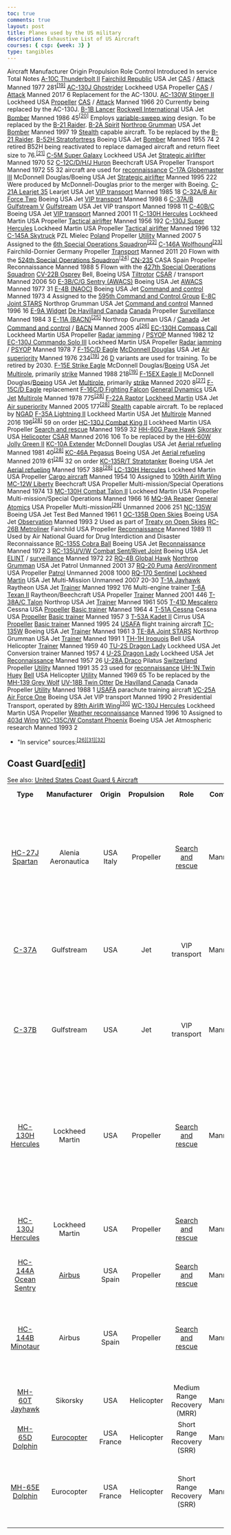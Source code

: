 ```yaml
---
toc: true
comments: true
layout: post
title: Planes used by the US military
description: Exhaustive List of US Aircraft
courses: { csp: {week: 3} }
type: tangibles
---
```


<!-- Head contains information to Support the Document -->
<head>
    <!-- load jQuery and DataTables output style and scripts -->
    <link rel="stylesheet" type="text/css" href="https://cdn.datatables.net/1.13.4/css/jquery.dataTables.min.css">
    <script type="text/javascript" language="javascript" src="https://code.jquery.com/jquery-3.6.0.min.js"></script>
    <script>var define = null;</script>
    <script type="text/javascript" language="javascript" src="https://cdn.datatables.net/1.13.4/js/jquery.dataTables.min.js"></script>
</head>

<!-- Body contains the contents of the Document -->


<tbody><tr>
<th>Aircraft
</th>
<th>Manufacturer
</th>
<th>Origin
</th>
<th>Propulsion
</th>
<th>Role
</th>
<th>Control
</th>
<th>Introduced
</th>
<th data-sort-type="number">In service
</th>
<th>Total
</th>
<th>Notes
</th></tr>
<tr>
<td><a href="/wiki/Fairchild_Republic_A-10_Thunderbolt_II" title="Fairchild Republic A-10 Thunderbolt II">A-10C Thunderbolt II</a>
</td>
<td><a href="/wiki/Fairchild_Republic" class="mw-redirect" title="Fairchild Republic">Fairchild Republic</a>
</td>
<td>USA
</td>
<td>Jet
</td>
<td><a href="/wiki/Close_air_support" title="Close air support">CAS</a> / <a href="/wiki/Attack_aircraft" title="Attack aircraft">Attack</a>
</td>
<td>Manned
</td>
<td>1977
</td>
<td>281<sup id="cite_ref-F35_19-0" class="reference"><a href="#cite_note-F35-19">&#91;19&#93;</a></sup>
</td>
<td>
</td>
<td>
</td></tr>
<tr>
<td><a href="/wiki/Lockheed_AC-130#Variants" title="Lockheed AC-130">AC-130J Ghostrider</a>
</td>
<td>Lockheed
</td>
<td>USA
</td>
<td>Propeller
</td>
<td><a href="/wiki/Close_air_support" title="Close air support">CAS</a> / <a href="/wiki/Attack_aircraft" title="Attack aircraft">Attack</a>
</td>
<td>Manned
</td>
<td>2017
</td>
<td>6
</td>
<td>
</td>
<td>Replacement for the AC-130U.
</td></tr>
<tr>
<td><a href="/wiki/Lockheed_AC-130" title="Lockheed AC-130">AC-130W Stinger II</a>
</td>
<td>Lockheed
</td>
<td>USA
</td>
<td><a href="/wiki/Propeller" title="Propeller">Propeller</a>
</td>
<td><a href="/wiki/Close_air_support" title="Close air support">CAS</a> / <a href="/wiki/Attack_aircraft" title="Attack aircraft">Attack</a>
</td>
<td>Manned
</td>
<td>1966
</td>
<td>20
</td>
<td>
</td>
<td>Currently being replaced by the AC-130J.
</td></tr>
<tr>
<td><a href="/wiki/Rockwell_B-1_Lancer" title="Rockwell B-1 Lancer">B-1B Lancer</a>
</td>
<td><a href="/wiki/Rockwell_International" title="Rockwell International">Rockwell International</a>
</td>
<td>USA
</td>
<td>Jet
</td>
<td><a href="/wiki/Bomber" title="Bomber">Bomber</a>
</td>
<td>Manned
</td>
<td>1986
</td>
<td>45<sup id="cite_ref-20" class="reference"><a href="#cite_note-20">&#91;20&#93;</a></sup>
</td>
<td>
</td>
<td>Employs <a href="/wiki/Variable-sweep_wing" title="Variable-sweep wing">variable-sweep wing</a> design. To be replaced by the <a href="/wiki/Northrop_Grumman_B-21_Raider" title="Northrop Grumman B-21 Raider">B-21 Raider</a>.
</td></tr>
<tr>
<td><a href="/wiki/Northrop_Grumman_B-2_Spirit" title="Northrop Grumman B-2 Spirit">B-2A Spirit</a>
</td>
<td><a href="/wiki/Northrop_Grumman" title="Northrop Grumman">Northrop Grumman</a>
</td>
<td>USA
</td>
<td>Jet
</td>
<td><a href="/wiki/Bomber" title="Bomber">Bomber</a>
</td>
<td>Manned
</td>
<td>1997
</td>
<td>19
</td>
<td>
</td>
<td><a href="/wiki/Stealth_aircraft" title="Stealth aircraft">Stealth</a> capable aircraft. To be replaced by the <a href="/wiki/Northrop_Grumman_B-21_Raider" title="Northrop Grumman B-21 Raider">B-21 Raider</a>.
</td></tr>
<tr>
<td><a href="/wiki/Boeing_B-52_Stratofortress" title="Boeing B-52 Stratofortress">B-52H Stratofortress</a>
</td>
<td>Boeing
</td>
<td>USA
</td>
<td>Jet
</td>
<td><a href="/wiki/Bomber" title="Bomber">Bomber</a>
</td>
<td>Manned
</td>
<td>1955
</td>
<td>74
</td>
<td>
</td>
<td>2 retired B52H being reactivated to replace damaged aircraft and return fleet size to 76.<sup id="cite_ref-21" class="reference"><a href="#cite_note-21">&#91;21&#93;</a></sup>
</td></tr>
<tr>
<td><a href="/wiki/Lockheed_C-5_Galaxy" title="Lockheed C-5 Galaxy">C-5M Super Galaxy</a>
</td>
<td>Lockheed
</td>
<td>USA
</td>
<td>Jet
</td>
<td><a href="/wiki/Airlift#Strategic_airlift" title="Airlift">Strategic airlifter</a>
</td>
<td>Manned
</td>
<td>1970
</td>
<td>52
</td>
<td>
</td>
<td>
</td></tr>
<tr>
<td><a href="/wiki/Beechcraft_C-12_Huron" title="Beechcraft C-12 Huron">C-12C/D/H/J Huron</a>
</td>
<td>Beechcraft
</td>
<td>USA
</td>
<td>Propeller
</td>
<td>Transport
</td>
<td>Manned
</td>
<td>1972
</td>
<td>55
</td>
<td>
</td>
<td>32 aircraft are used for <a href="/wiki/Reconnaissance_aircraft" title="Reconnaissance aircraft">reconnaissance</a>
</td></tr>
<tr>
<td><a href="/wiki/Boeing_C-17_Globemaster_III" title="Boeing C-17 Globemaster III">C-17A Globemaster III</a>
</td>
<td>McDonnell Douglas/Boeing
</td>
<td>USA
</td>
<td>Jet
</td>
<td><a href="/wiki/Airlift#Strategic_airlift" title="Airlift">Strategic airlifter</a>
</td>
<td>Manned
</td>
<td>1995
</td>
<td>222
</td>
<td>
</td>
<td>Were produced by McDonnell-Douglas prior to the merger with Boeing.
</td></tr>
<tr>
<td><a href="/wiki/Learjet_35" title="Learjet 35">C-21A Learjet 35</a>
</td>
<td>Learjet
</td>
<td>USA
</td>
<td>Jet
</td>
<td><a href="/wiki/Air_transports_of_heads_of_state_and_government" title="Air transports of heads of state and government">VIP transport</a>
</td>
<td>Manned
</td>
<td>1985
</td>
<td>18
</td>
<td>
</td>
<td>
</td></tr>
<tr>
<td><a href="/wiki/Boeing_C-32" title="Boeing C-32">C-32A/B Air Force Two</a>
</td>
<td>Boeing
</td>
<td>USA
</td>
<td>Jet
</td>
<td><a href="/wiki/Air_transports_of_heads_of_state_and_government" title="Air transports of heads of state and government">VIP transport</a>
</td>
<td>Manned
</td>
<td>1998
</td>
<td>6
</td>
<td>
</td>
<td>
</td></tr>
<tr>
<td><a href="/wiki/Gulfstream_V" title="Gulfstream V">C-37A/B Gulfstream V</a>
</td>
<td><a href="/wiki/Gulfstream_Aerospace" title="Gulfstream Aerospace">Gulfstream</a>
</td>
<td>USA
</td>
<td>Jet
</td>
<td>VIP transport
</td>
<td>Manned
</td>
<td>1998
</td>
<td>11
</td>
<td>
</td>
<td>
</td></tr>
<tr>
<td><a href="/wiki/Boeing_C-40_Clipper" title="Boeing C-40 Clipper">C-40B/C</a>
</td>
<td>Boeing
</td>
<td>USA
</td>
<td>Jet
</td>
<td><a href="/wiki/Air_transports_of_heads_of_state_and_government" title="Air transports of heads of state and government">VIP transport</a>
</td>
<td>Manned
</td>
<td>2001
</td>
<td>11
</td>
<td>
</td>
<td>
</td></tr>
<tr>
<td><a href="/wiki/Lockheed_C-130H_Hercules" class="mw-redirect" title="Lockheed C-130H Hercules">C-130H Hercules</a>
</td>
<td>Lockheed Martin
</td>
<td>USA
</td>
<td>Propeller
</td>
<td><a href="/wiki/Airlift#Tactical_airlift" title="Airlift">Tactical airlifter</a>
</td>
<td>Manned
</td>
<td>1956
</td>
<td>192
</td>
<td>
</td>
<td>
</td></tr>
<tr>
<td><a href="/wiki/Lockheed_Martin_C-130J_Super_Hercules" title="Lockheed Martin C-130J Super Hercules">C-130J Super Hercules</a>
</td>
<td>Lockheed Martin
</td>
<td>USA
</td>
<td>Propeller
</td>
<td><a href="/wiki/Airlift#Tactical_airlift" title="Airlift">Tactical airlifter</a>
</td>
<td>Manned
</td>
<td>1996
</td>
<td>132
</td>
<td>
</td>
<td>
</td></tr>
<tr>
<td><a href="/wiki/PZL_M28_Skytruck" title="PZL M28 Skytruck">C-145A Skytruck</a>
</td>
<td>PZL Mielec
</td>
<td><a href="/wiki/Poland" title="Poland">Poland</a>
</td>
<td>Propeller
</td>
<td><a href="/wiki/Utility_aircraft" title="Utility aircraft">Utility</a>
</td>
<td>Manned
</td>
<td>2007
</td>
<td>5
</td>
<td>
</td>
<td>Assigned to the <a href="/wiki/6th_Special_Operations_Squadron" title="6th Special Operations Squadron">6th Special Operations Squadron</a><sup id="cite_ref-22" class="reference"><a href="#cite_note-22">&#91;22&#93;</a></sup>
</td></tr>
<tr>
<td><a href="/wiki/Dornier_328" title="Dornier 328">C-146A Wolfhound</a><sup id="cite_ref-23" class="reference"><a href="#cite_note-23">&#91;23&#93;</a></sup>
</td>
<td>Fairchild-Dornier
</td>
<td>Germany
</td>
<td>Propeller
</td>
<td><a href="/wiki/Military_transport_aircraft" title="Military transport aircraft">Transport</a>
</td>
<td>Manned
</td>
<td>2011
</td>
<td>20
</td>
<td>
</td>
<td>Flown with the <a href="/wiki/524th_Special_Operations_Squadron" title="524th Special Operations Squadron">524th Special Operations Squadron</a><sup id="cite_ref-24" class="reference"><a href="#cite_note-24">&#91;24&#93;</a></sup>
</td></tr>
<tr>
<td><a href="/wiki/CASA/IPTN_CN-235" title="CASA/IPTN CN-235">CN-235</a>
</td>
<td>CASA
</td>
<td>Spain
</td>
<td>Propeller
</td>
<td>Reconnaissance
</td>
<td>Manned
</td>
<td>1988
</td>
<td>5
</td>
<td>
</td>
<td>Flown with the <a href="/wiki/427th_Special_Operations_Squadron" title="427th Special Operations Squadron">427th Special Operations Squadron</a>
</td></tr>
<tr>
<td><a href="/wiki/Bell-Boeing_V-22_Osprey" class="mw-redirect" title="Bell-Boeing V-22 Osprey">CV-22B Osprey</a>
</td>
<td>Bell, Boeing
</td>
<td>USA
</td>
<td><a href="/wiki/Tiltrotor" title="Tiltrotor">Tiltrotor</a>
</td>
<td><a href="/wiki/Combat_search_and_rescue" title="Combat search and rescue">CSAR</a> / transport
</td>
<td>Manned
</td>
<td>2006
</td>
<td>50
</td>
<td>
</td>
<td>
</td></tr>
<tr>
<td><a href="/wiki/Boeing_E-3_Sentry" title="Boeing E-3 Sentry">E-3B/C/G Sentry (AWACS)</a>
</td>
<td>Boeing
</td>
<td>USA
</td>
<td>Jet
</td>
<td><a href="/wiki/Airborne_early_warning_and_control" title="Airborne early warning and control">AWACS</a>
</td>
<td>Manned
</td>
<td>1977
</td>
<td>31
</td>
<td>
</td>
<td>
</td></tr>
<tr>
<td><a href="/wiki/Boeing_E-4" title="Boeing E-4">E-4B (NAOC)</a>
</td>
<td>Boeing
</td>
<td>USA
</td>
<td>Jet
</td>
<td><a href="/wiki/Command_and_control" title="Command and control">Command and control</a>
</td>
<td>Manned
</td>
<td>1973
</td>
<td>4
</td>
<td>
</td>
<td>Assigned to the <a href="/wiki/595th_Command_and_Control_Group" title="595th Command and Control Group">595th Command and Control Group</a>
</td></tr>
<tr>
<td><a href="/wiki/Northrop_Grumman_E-8_Joint_STARS" title="Northrop Grumman E-8 Joint STARS">E-8C Joint STARS</a>
</td>
<td>Northrop Grumman
</td>
<td>USA
</td>
<td>Jet
</td>
<td><a href="/wiki/Command_and_control" title="Command and control">Command and control</a>
</td>
<td>Manned
</td>
<td>1996
</td>
<td>16
</td>
<td>
</td>
<td>
</td></tr>
<tr>
<td><a href="/wiki/Bombardier_Dash_8" class="mw-redirect" title="Bombardier Dash 8">E-9A Widget</a>
</td>
<td><a href="/wiki/De_Havilland_Canada" title="De Havilland Canada">De Havilland Canada</a>
</td>
<td><a href="/wiki/Canada" title="Canada">Canada</a>
</td>
<td>Propeller
</td>
<td><a href="/wiki/Surveillance_aircraft" title="Surveillance aircraft">Surveillance</a>
</td>
<td>Manned
</td>
<td>1984
</td>
<td>3
</td>
<td>
</td>
<td>
</td></tr>
<tr>
<td><a href="/wiki/Bombardier_Global_Express" title="Bombardier Global Express">E-11A (BACN)</a><sup id="cite_ref-25" class="reference"><a href="#cite_note-25">&#91;25&#93;</a></sup>
</td>
<td>Northrop Grumman
</td>
<td>USA / <a href="/wiki/Canada" title="Canada">Canada</a>
</td>
<td>Jet
</td>
<td><a href="/wiki/Command_and_control" title="Command and control">Command and control</a> / <a href="/wiki/Battlefield_Airborne_Communications_Node" title="Battlefield Airborne Communications Node">BACN</a>
</td>
<td>Manned
</td>
<td>2005
</td>
<td>4<sup id="cite_ref-World_Air_Forces_2020_26-0" class="reference"><a href="#cite_note-World_Air_Forces_2020-26">&#91;26&#93;</a></sup>
</td>
<td>
</td>
<td>
</td></tr>
<tr>
<td><a href="/wiki/EC-130H_Compass_Call" class="mw-redirect" title="EC-130H Compass Call">EC-130H Compass Call</a>
</td>
<td>Lockheed Martin
</td>
<td>USA
</td>
<td>Propeller
</td>
<td><a href="/wiki/Radar_jamming_and_deception" title="Radar jamming and deception">Radar jamming</a> / <a href="/wiki/Psychological_operations_(United_States)#Air_Force" title="Psychological operations (United States)">PSYOP</a>
</td>
<td>Manned
</td>
<td>1982
</td>
<td>12
</td>
<td>
</td>
<td>
</td></tr>
<tr>
<td><a href="/wiki/Lockheed_EC-130" title="Lockheed EC-130">EC-130J Commando Solo III</a>
</td>
<td>Lockheed Martin
</td>
<td>USA
</td>
<td>Propeller
</td>
<td><a href="/wiki/Radar_jamming_and_deception" title="Radar jamming and deception">Radar jamming</a> / <a href="/wiki/Psychological_operations_(United_States)#Air_Force" title="Psychological operations (United States)">PSYOP</a>
</td>
<td>Manned
</td>
<td>1978
</td>
<td>7
</td>
<td>
</td>
<td>
</td></tr>
<tr>
<td><a href="/wiki/McDonnell_Douglas_F-15_Eagle" title="McDonnell Douglas F-15 Eagle">F-15C/D Eagle</a>
</td>
<td><a href="/wiki/McDonnell_Douglas" title="McDonnell Douglas">McDonnell Douglas</a>
</td>
<td>USA
</td>
<td>Jet
</td>
<td><a href="/wiki/Air_superiority_fighter" title="Air superiority fighter">Air superiority</a>
</td>
<td>Manned
</td>
<td>1976
</td>
<td>234<sup id="cite_ref-F35_19-1" class="reference"><a href="#cite_note-F35-19">&#91;19&#93;</a></sup>
</td>
<td>
</td>
<td>26 <a href="/wiki/McDonnell_Douglas_F-15_Eagle#Variants" title="McDonnell Douglas F-15 Eagle">D</a> variants are used for training. To be retired by 2030.
</td></tr>
<tr>
<td><a href="/wiki/McDonnell_Douglas_F-15E_Strike_Eagle" title="McDonnell Douglas F-15E Strike Eagle">F-15E Strike Eagle</a>
</td>
<td>McDonnell Douglas/<a href="/wiki/Boeing" title="Boeing">Boeing</a>
</td>
<td>USA
</td>
<td>Jet
</td>
<td><a href="/wiki/Multirole_combat_aircraft" title="Multirole combat aircraft">Multirole</a>, primarily <a href="/wiki/Strike_aircraft" class="mw-redirect" title="Strike aircraft">strike</a>
</td>
<td>Manned
</td>
<td>1988
</td>
<td>218<sup id="cite_ref-F35_19-2" class="reference"><a href="#cite_note-F35-19">&#91;19&#93;</a></sup>
</td>
<td>
</td>
<td>
</td></tr>
<tr>
<td><a href="/wiki/Boeing_F-15EX_Eagle_II" title="Boeing F-15EX Eagle II">F-15EX Eagle II</a>
</td>
<td>McDonnell Douglas/<a href="/wiki/Boeing" title="Boeing">Boeing</a>
</td>
<td>USA
</td>
<td>Jet
</td>
<td><a href="/wiki/Multirole_combat_aircraft" title="Multirole combat aircraft">Multirole</a>, primarily <a href="/wiki/Strike_aircraft" class="mw-redirect" title="Strike aircraft">strike</a>
</td>
<td>Manned
</td>
<td>2020
</td>
<td>8<sup id="cite_ref-27" class="reference"><a href="#cite_note-27">&#91;27&#93;</a></sup>
</td>
<td>
</td>
<td><a href="/wiki/McDonnell_Douglas_F-15C_Eagle" class="mw-redirect" title="McDonnell Douglas F-15C Eagle">F-15C/D Eagle</a> replacement
</td></tr>
<tr>
<td><a href="/wiki/General_Dynamics_F-16_Fighting_Falcon" title="General Dynamics F-16 Fighting Falcon">F-16C/D Fighting Falcon</a>
</td>
<td><a href="/wiki/General_Dynamics" title="General Dynamics">General Dynamics</a>
</td>
<td>USA
</td>
<td><a href="/wiki/Jet_aircraft" title="Jet aircraft">Jet</a>
</td>
<td><a href="/wiki/Multirole_combat_aircraft" title="Multirole combat aircraft">Multirole</a>
</td>
<td>Manned
</td>
<td>1978
</td>
<td>775<sup id="cite_ref-:0_28-0" class="reference"><a href="#cite_note-:0-28">&#91;28&#93;</a></sup>
</td>
<td>
</td>
<td>
</td></tr>
<tr>
<td><a href="/wiki/Lockheed_Martin_F-22_Raptor" title="Lockheed Martin F-22 Raptor">F-22A Raptor</a>
</td>
<td><a href="/wiki/Lockheed_Martin" title="Lockheed Martin">Lockheed Martin</a>
</td>
<td>USA
</td>
<td>Jet
</td>
<td><a href="/wiki/Air_superiority_fighter" title="Air superiority fighter">Air superiority</a>
</td>
<td>Manned
</td>
<td>2005
</td>
<td>177<sup id="cite_ref-:0_28-1" class="reference"><a href="#cite_note-:0-28">&#91;28&#93;</a></sup>
</td>
<td>
</td>
<td><a href="/wiki/Stealth_aircraft" title="Stealth aircraft">Stealth</a> capable aircraft. To be replaced by <a href="/wiki/Next_Generation_Air_Dominance" title="Next Generation Air Dominance">NGAD</a>
</td></tr>
<tr>
<td><a href="/wiki/Lockheed_Martin_F-35_Lightning_II" title="Lockheed Martin F-35 Lightning II">F-35A Lightning II</a>
</td>
<td>Lockheed Martin
</td>
<td>USA
</td>
<td>Jet
</td>
<td><a href="/wiki/Multirole_combat_aircraft" title="Multirole combat aircraft">Multirole</a>
</td>
<td>Manned
</td>
<td>2016
</td>
<td>196<sup id="cite_ref-:0_28-2" class="reference"><a href="#cite_note-:0-28">&#91;28&#93;</a></sup>
</td>
<td>
</td>
<td>59 on order
</td></tr>
<tr>
<td><a href="/wiki/Lockheed_HC-130#Variants" title="Lockheed HC-130">HC-130J Combat King II</a>
</td>
<td>Lockheed Martin
</td>
<td>USA
</td>
<td>Propeller
</td>
<td><a href="/wiki/Search_and_rescue" title="Search and rescue">Search and rescue</a>
</td>
<td>Manned
</td>
<td>1959
</td>
<td>32
</td>
<td>
</td>
<td>
</td></tr>
<tr>
<td><a href="/wiki/Sikorsky_HH-60_Pave_Hawk" title="Sikorsky HH-60 Pave Hawk">HH-60G Pave Hawk</a>
</td>
<td><a href="/wiki/Sikorsky_Aircraft" title="Sikorsky Aircraft">Sikorsky</a>
</td>
<td>USA
</td>
<td><a href="/wiki/Helicopter" title="Helicopter">Helicopter</a>
</td>
<td><a href="/wiki/Combat_search_and_rescue" title="Combat search and rescue">CSAR</a>
</td>
<td>Manned
</td>
<td>2016
</td>
<td>106
</td>
<td>
</td>
<td>To be replaced by the <a href="/wiki/Sikorsky_HH-60_Pave_Hawk#Variants" title="Sikorsky HH-60 Pave Hawk">HH-60W Jolly Green II</a>
</td></tr>
<tr>
<td><a href="/wiki/McDonnell_Douglas_KC-10_Extender" title="McDonnell Douglas KC-10 Extender">KC-10A Extender</a>
</td>
<td>McDonnell Douglas
</td>
<td>USA
</td>
<td>Jet
</td>
<td><a href="/wiki/Aerial_refueling" title="Aerial refueling">Aerial refueling</a>
</td>
<td>Manned
</td>
<td>1981
</td>
<td>40<sup id="cite_ref-:0_28-3" class="reference"><a href="#cite_note-:0-28">&#91;28&#93;</a></sup>
</td>
<td>
</td>
<td>
</td></tr>
<tr>
<td><a href="/wiki/Boeing_KC-46_Pegasus" title="Boeing KC-46 Pegasus">KC-46A Pegasus</a>
</td>
<td>Boeing
</td>
<td>USA
</td>
<td>Jet
</td>
<td><a href="/wiki/Aerial_refueling" title="Aerial refueling">Aerial refueling</a>
</td>
<td>Manned
</td>
<td>2019
</td>
<td>61<sup id="cite_ref-:0_28-4" class="reference"><a href="#cite_note-:0-28">&#91;28&#93;</a></sup>
</td>
<td>
</td>
<td>32 on order
</td></tr>
<tr>
<td><a href="/wiki/Boeing_KC-135_Stratotanker" title="Boeing KC-135 Stratotanker">KC-135R/T Stratotanker</a>
</td>
<td>Boeing
</td>
<td>USA
</td>
<td>Jet
</td>
<td><a href="/wiki/Aerial_refueling" title="Aerial refueling">Aerial refueling</a>
</td>
<td>Manned
</td>
<td>1957
</td>
<td>388<sup id="cite_ref-:0_28-5" class="reference"><a href="#cite_note-:0-28">&#91;28&#93;</a></sup>
</td>
<td>
</td>
<td>
</td></tr>
<tr>
<td><a href="/wiki/LC-130" class="mw-redirect" title="LC-130">LC-130H Hercules</a>
</td>
<td>Lockheed Martin
</td>
<td>USA
</td>
<td>Propeller
</td>
<td><a href="/wiki/Cargo_aircraft" title="Cargo aircraft">Cargo aircraft</a>
</td>
<td>Manned
</td>
<td>1954
</td>
<td>10
</td>
<td>
</td>
<td>Assigned to <a href="/wiki/109th_Airlift_Wing" title="109th Airlift Wing">109th Airlift Wing</a>
</td></tr>
<tr>
<td><a href="/wiki/Beechcraft_C-12_Huron#Special_Military_Variants" title="Beechcraft C-12 Huron">MC-12W Liberty</a>
</td>
<td>Beechcraft
</td>
<td>USA
</td>
<td>Propeller
</td>
<td>Multi-mission/Special Operations
</td>
<td>Manned
</td>
<td>1974
</td>
<td>13
</td>
<td>
</td>
<td>
</td></tr>
<tr>
<td><a href="/wiki/Lockheed_MC-130" title="Lockheed MC-130">MC-130H Combat Talon II</a>
</td>
<td>Lockheed Martin
</td>
<td>USA
</td>
<td>Propeller
</td>
<td>Multi-mission/Special Operations
</td>
<td>Manned
</td>
<td>1966
</td>
<td>16
</td>
<td>
</td>
<td>
</td></tr>
<tr>
<td><a href="/wiki/General_Atomics_MQ-9_Reaper" title="General Atomics MQ-9 Reaper">MQ-9A Reaper</a>
</td>
<td><a href="/wiki/General_Atomics" title="General Atomics">General Atomics</a>
</td>
<td>USA
</td>
<td>Propeller
</td>
<td>Multi-mission<sup id="cite_ref-29" class="reference"><a href="#cite_note-29">&#91;29&#93;</a></sup>
</td>
<td>Unmanned
</td>
<td>2006
</td>
<td>251
</td>
<td>
</td>
<td>
</td></tr>
<tr>
<td><a href="/wiki/Boeing_NC-135" title="Boeing NC-135">NC-135W</a>
</td>
<td>Boeing
</td>
<td>USA
</td>
<td>Jet
</td>
<td>Test Bed
</td>
<td>Manned
</td>
<td>1961
</td>
<td>1
</td>
<td>
</td>
<td>
</td></tr>
<tr>
<td><a href="/wiki/Boeing_OC-135B_Open_Skies" title="Boeing OC-135B Open Skies">OC-135B Open Skies</a>
</td>
<td>Boeing
</td>
<td>USA
</td>
<td>Jet
</td>
<td><a href="/wiki/Surveillance_aircraft" title="Surveillance aircraft">Observation</a>
</td>
<td>Manned
</td>
<td>1993
</td>
<td>2
</td>
<td>
</td>
<td>Used as part of <a href="/wiki/Treaty_on_Open_Skies" title="Treaty on Open Skies">Treaty on Open Skies</a>
</td></tr>
<tr>
<td><a href="/wiki/Fairchild_C-26_Metroliner" title="Fairchild C-26 Metroliner">RC-26B Metroliner</a>
</td>
<td>Fairchild
</td>
<td>USA
</td>
<td>Propeller
</td>
<td><a href="/wiki/Reconnaissance" title="Reconnaissance">Reconnaissance</a>
</td>
<td>Manned
</td>
<td>1989
</td>
<td>11
</td>
<td>
</td>
<td>Used by Air National Guard for Drug Interdiction and Disaster Reconnaissance
</td></tr>
<tr>
<td><a href="/wiki/Boeing_RC-135" title="Boeing RC-135">RC-135S Cobra Ball</a>
</td>
<td>Boeing
</td>
<td>USA
</td>
<td>Jet
</td>
<td><a href="/wiki/Reconnaissance_aircraft" title="Reconnaissance aircraft">Reconnaissance</a>
</td>
<td>Manned
</td>
<td>1972
</td>
<td>3
</td>
<td>
</td>
<td>
</td></tr>
<tr>
<td><a href="/wiki/Boeing_RC-135" title="Boeing RC-135">RC-135U/V/W Combat Sent/Rivet Joint</a>
</td>
<td>Boeing
</td>
<td>USA
</td>
<td>Jet
</td>
<td><a href="/wiki/Signals_intelligence#Electronic_signals_intelligence" title="Signals intelligence">ELINT</a> / <a href="/wiki/Surveillance_aircraft" title="Surveillance aircraft">surveillance</a>
</td>
<td>Manned
</td>
<td>1972
</td>
<td>22
</td>
<td>
</td>
<td>
</td></tr>
<tr>
<td><a href="/wiki/Northrop_Grumman_RQ-4_Global_Hawk" title="Northrop Grumman RQ-4 Global Hawk">RQ-4B Global Hawk</a>
</td>
<td><a href="/wiki/Northrop_Grumman" title="Northrop Grumman">Northrop Grumman</a>
</td>
<td>USA
</td>
<td>Jet
</td>
<td>Patrol
</td>
<td>Unmanned
</td>
<td>2001
</td>
<td>37
</td>
<td>
</td>
<td>
</td></tr>
<tr>
<td><a href="/wiki/AeroVironment_RQ-20_Puma" title="AeroVironment RQ-20 Puma">RQ-20 Puma</a>
</td>
<td><a href="/wiki/AeroVironment" title="AeroVironment">AeroVironment</a>
</td>
<td>USA
</td>
<td>Propeller
</td>
<td><a href="/wiki/Patrol_aircraft" class="mw-redirect" title="Patrol aircraft">Patrol</a>
</td>
<td>Unmanned
</td>
<td>2008
</td>
<td>
</td>
<td>1000
</td>
<td>
</td></tr>
<tr>
<td><a href="/wiki/Lockheed_Martin_RQ-170_Sentinel" title="Lockheed Martin RQ-170 Sentinel">RQ-170 Sentinel</a>
</td>
<td><a href="/wiki/Lockheed_Martin" title="Lockheed Martin">Lockheed Martin</a>
</td>
<td>USA
</td>
<td>Jet
</td>
<td>Multi-Mission
</td>
<td>Unmanned
</td>
<td>2007
</td>
<td>
</td>
<td>20-30
</td>
<td>
</td></tr>
<tr>
<td><a href="/wiki/Raytheon_T-1_Jayhawk" title="Raytheon T-1 Jayhawk">T-1A Jayhawk</a>
</td>
<td>Raytheon
</td>
<td>USA
</td>
<td>Jet
</td>
<td><a href="/wiki/Trainer_(aircraft)" class="mw-redirect" title="Trainer (aircraft)">Trainer</a>
</td>
<td>Manned
</td>
<td>1992
</td>
<td>176
</td>
<td>
</td>
<td>Multi-engine trainer
</td></tr>
<tr>
<td><a href="/wiki/Beechcraft_T-6_Texan_II" title="Beechcraft T-6 Texan II">T-6A Texan II</a>
</td>
<td>Raytheon/Beechcraft
</td>
<td>USA
</td>
<td>Propeller
</td>
<td><a href="/wiki/Trainer_(aircraft)" class="mw-redirect" title="Trainer (aircraft)">Trainer</a>
</td>
<td>Manned
</td>
<td>2001
</td>
<td>446
</td>
<td>
</td>
<td>
</td></tr>
<tr>
<td><a href="/wiki/Northrop_T-38_Talon" title="Northrop T-38 Talon">T-38A/C Talon</a>
</td>
<td>Northrop
</td>
<td>USA
</td>
<td>Jet
</td>
<td><a href="/wiki/Trainer_(aircraft)" class="mw-redirect" title="Trainer (aircraft)">Trainer</a>
</td>
<td>Manned
</td>
<td>1961
</td>
<td>505
</td>
<td>
</td>
<td>
</td></tr>
<tr>
<td><a href="/wiki/Cessna_T-41_Mescalero#Variants" title="Cessna T-41 Mescalero">T-41D Mescalero</a>
</td>
<td>Cessna
</td>
<td>USA
</td>
<td><a href="/wiki/Propeller_(aeronautics)" title="Propeller (aeronautics)">Propeller</a>
</td>
<td><a href="/wiki/Trainer_(aircraft)" class="mw-redirect" title="Trainer (aircraft)">Basic trainer</a>
</td>
<td>Manned
</td>
<td>1964
</td>
<td>4
</td>
<td>
</td>
<td>
</td></tr>
<tr>
<td><a href="/wiki/Cessna_150#Variants" title="Cessna 150">T-51A Cessna</a>
</td>
<td>Cessna
</td>
<td>USA
</td>
<td><a href="/wiki/Propeller_(aeronautics)" title="Propeller (aeronautics)">Propeller</a>
</td>
<td><a href="/wiki/Trainer_(aircraft)" class="mw-redirect" title="Trainer (aircraft)">Basic trainer</a>
</td>
<td>Manned
</td>
<td>1957
</td>
<td>3
</td>
<td>
</td>
<td>
</td></tr>
<tr>
<td><a href="/wiki/Cirrus_SR20" title="Cirrus SR20">T-53A Kadet II</a>
</td>
<td>Cirrus
</td>
<td>USA
</td>
<td><a href="/wiki/Propeller_(aeronautics)" title="Propeller (aeronautics)">Propeller</a>
</td>
<td><a href="/wiki/Trainer_(aircraft)" class="mw-redirect" title="Trainer (aircraft)">Basic trainer</a>
</td>
<td>Manned
</td>
<td>1995
</td>
<td>24
</td>
<td>
</td>
<td><a href="/wiki/USAFA" class="mw-redirect" title="USAFA">USAFA</a> flight training aircraft
</td></tr>
<tr>
<td><a href="/wiki/Boeing_RC-135#TC-135" title="Boeing RC-135">TC-135W</a>
</td>
<td>Boeing
</td>
<td>USA
</td>
<td>Jet
</td>
<td><a href="/wiki/Trainer_(aircraft)" class="mw-redirect" title="Trainer (aircraft)">Trainer</a>
</td>
<td>Manned
</td>
<td>1961
</td>
<td>3
</td>
<td>
</td>
<td>
</td></tr>
<tr>
<td><a href="/wiki/Northrop_Grumman_E-8_Joint_STARS#Variants" title="Northrop Grumman E-8 Joint STARS">TE-8A Joint STARS</a>
</td>
<td>Northrop Grumman
</td>
<td>USA
</td>
<td>Jet
</td>
<td><a href="/wiki/Trainer_(aircraft)" class="mw-redirect" title="Trainer (aircraft)">Trainer</a>
</td>
<td>Manned
</td>
<td>1991
</td>
<td>1
</td>
<td>
</td>
<td>
</td></tr>
<tr>
<td><a href="/wiki/Bell_UH-1_Iroquois" title="Bell UH-1 Iroquois">TH-1H Iroquois</a>
</td>
<td>Bell
</td>
<td>USA
</td>
<td>Helicopter
</td>
<td><a href="/wiki/Trainer_helicopter" class="mw-redirect" title="Trainer helicopter">Trainer</a>
</td>
<td>Manned
</td>
<td>1959
</td>
<td>40
</td>
<td>
</td>
<td>
</td></tr>
<tr>
<td><a href="/wiki/Lockheed_U-2" title="Lockheed U-2">TU-2S Dragon Lady</a>
</td>
<td>Lockheed
</td>
<td>USA
</td>
<td>Jet
</td>
<td>Conversion trainer
</td>
<td>Manned
</td>
<td>1957
</td>
<td>4
</td>
<td>
</td>
<td>
</td></tr>
<tr>
<td><a href="/wiki/Lockheed_U-2" title="Lockheed U-2">U-2S Dragon Lady</a>
</td>
<td>Lockheed
</td>
<td>USA
</td>
<td>Jet
</td>
<td><a href="/wiki/Reconnaissance_aircraft" title="Reconnaissance aircraft">Reconnaissance</a>
</td>
<td>Manned
</td>
<td>1957
</td>
<td>26
</td>
<td>
</td>
<td>
</td></tr>
<tr>
<td><a href="/wiki/Pilatus_PC-12" title="Pilatus PC-12">U-28A Draco</a>
</td>
<td>Pilatus
</td>
<td><a href="/wiki/Switzerland" title="Switzerland">Switzerland</a>
</td>
<td>Propeller
</td>
<td><a href="/wiki/Utility_aircraft" title="Utility aircraft">Utility</a>
</td>
<td>Manned
</td>
<td>1991
</td>
<td>35
</td>
<td>
</td>
<td>23 used for <a href="/wiki/Reconnaissance_aircraft" title="Reconnaissance aircraft">reconnaissance</a>
</td></tr>
<tr>
<td><a href="/wiki/Bell_UH-1N_Twin_Huey" title="Bell UH-1N Twin Huey">UH-1N Twin Huey</a>
</td>
<td><a href="/wiki/Bell_Textron" title="Bell Textron">Bell</a>
</td>
<td>USA
</td>
<td>Helicopter
</td>
<td><a href="/wiki/Utility_helicopter" title="Utility helicopter">Utility</a>
</td>
<td>Manned
</td>
<td>1969
</td>
<td>65
</td>
<td>
</td>
<td>To be replaced by the <a href="/wiki/AgustaWestland_AW139#Variants" title="AgustaWestland AW139">MH-139 Grey Wolf</a>
</td></tr>
<tr>
<td><a href="/wiki/De_Havilland_Canada_DHC-6_Twin_Otter" title="De Havilland Canada DHC-6 Twin Otter">UV-18B Twin Otter</a>
</td>
<td><a href="/wiki/De_Havilland_Canada" title="De Havilland Canada">De Havilland Canada</a>
</td>
<td>Canada
</td>
<td>Propeller
</td>
<td><a href="/wiki/Utility_aircraft" title="Utility aircraft">Utility</a>
</td>
<td>Manned
</td>
<td>1988
</td>
<td>1
</td>
<td>
</td>
<td><a href="/wiki/USAFA" class="mw-redirect" title="USAFA">USAFA</a> parachute training aircraft
</td></tr>
<tr>
<td><a href="/wiki/Boeing_VC-25" title="Boeing VC-25">VC-25A Air Force One</a>
</td>
<td>Boeing
</td>
<td>USA
</td>
<td>Jet
</td>
<td>VIP transport
</td>
<td>Manned
</td>
<td>1990
</td>
<td>2
</td>
<td>
</td>
<td>Presidential Transport, operated by <a href="/wiki/89th_Airlift_Wing" title="89th Airlift Wing">89th Airlift Wing</a><sup id="cite_ref-30" class="reference"><a href="#cite_note-30">&#91;30&#93;</a></sup>
</td></tr>
<tr>
<td><a href="/wiki/Lockheed_WC-130" title="Lockheed WC-130">WC-130J Hercules</a>
</td>
<td>Lockheed Martin
</td>
<td>USA
</td>
<td>Propeller
</td>
<td><a href="/wiki/Hurricane_Hunters" class="mw-redirect" title="Hurricane Hunters">Weather reconnaissance</a>
</td>
<td>Manned
</td>
<td>1996
</td>
<td>10
</td>
<td>
</td>
<td>Assigned to <a href="/wiki/403d_Wing" class="mw-redirect" title="403d Wing">403d Wing</a>
</td></tr>
<tr>
<td><a href="/wiki/Boeing_WC-135_Constant_Phoenix" title="Boeing WC-135 Constant Phoenix">WC-135C/W Constant Phoenix</a>
</td>
<td>Boeing
</td>
<td>USA
</td>
<td>Jet
</td>
<td>Atmospheric research
</td>
<td>Manned
</td>
<td>1993
</td>
<td>2
</td>
<td>
</td>
<td>
</td></tr></tbody></table>
<ul><li>"In service" sources:<sup id="cite_ref-World_Air_Forces_2020_26-1" class="reference"><a href="#cite_note-World_Air_Forces_2020-26">&#91;26&#93;</a></sup><sup id="cite_ref-31" class="reference"><a href="#cite_note-31">&#91;31&#93;</a></sup><sup id="cite_ref-32" class="reference"><a href="#cite_note-32">&#91;32&#93;</a></sup></li></ul>
<h2><span class="mw-headline" id="Coast_Guard">Coast Guard</span><span class="mw-editsection"><span class="mw-editsection-bracket">[</span><a href="/w/index.php?title=List_of_active_United_States_military_aircraft&amp;action=edit&amp;section=5" title="Edit section: Coast Guard">edit</a><span class="mw-editsection-bracket">]</span></span></h2>
<link rel="mw-deduplicated-inline-style" href="mw-data:TemplateStyles:r1033289096"><div role="note" class="hatnote navigation-not-searchable">See also: <a href="/wiki/United_States_Coast_Guard#Aircraft" title="United States Coast Guard">United States Coast Guard §&#160;Aircraft</a></div>
<table class="wikitable sortable" style="border-collapse:collapse;text-align:center;margin:auto;">

<tbody><tr>
<th>Type
</th>
<th>Manufacturer
</th>
<th>Origin
</th>
<th>Propulsion
</th>
<th>Role
</th>
<th>Control
</th>
<th>Introduced
</th>
<th>In service
</th>
<th>Total
</th>
<th>Notes
</th></tr>
<tr>
<td><a href="/wiki/Alenia_C-27J_Spartan" title="Alenia C-27J Spartan">HC-27J Spartan</a>
</td>
<td>Alenia Aeronautica
</td>
<td>USA<br />Italy
</td>
<td>Propeller
</td>
<td><a href="/wiki/Search_and_rescue" title="Search and rescue">Search and rescue</a>
</td>
<td>Manned
</td>
<td>2006
</td>
<td>14
</td>
<td>
</td>
<td>Former Air Force aircraft, acquired in return for the release of seven HC-130H aircraft to the United States Forest Service for use as aerial tankers.
</td></tr>
<tr>
<td><a href="/wiki/Gulfstream_V" title="Gulfstream V">C-37A</a>
</td>
<td>Gulfstream
</td>
<td>USA
</td>
<td>Jet
</td>
<td>VIP transport
</td>
<td>Manned
</td>
<td>1997
</td>
<td>1
</td>
<td>
</td>
<td>VIP transport for high-ranking members of the <a href="/wiki/United_States_Department_of_Homeland_Security" title="United States Department of Homeland Security">Department of Homeland Security</a> and U.S. Coast Guard.
</td></tr>
<tr>
<td><a href="/wiki/Gulfstream_V" title="Gulfstream V">C-37B</a>
</td>
<td>Gulfstream
</td>
<td>USA
</td>
<td>Jet
</td>
<td>VIP transport
</td>
<td>Manned
</td>
<td>1997
</td>
<td>1
</td>
<td>
</td>
<td>VIP transport for high-ranking members of the <a href="/wiki/United_States_Department_of_Homeland_Security" title="United States Department of Homeland Security">Department of Homeland Security</a> and U.S. Coast Guard.
</td></tr>
<tr>
<td><a href="/wiki/Lockheed_HC-130" title="Lockheed HC-130">HC-130H Hercules</a>
</td>
<td>Lockheed Martin
</td>
<td>USA
</td>
<td>Propeller
</td>
<td><a href="/wiki/Search_and_rescue" title="Search and rescue">Search and rescue</a>
</td>
<td>Manned
</td>
<td>1959
</td>
<td>14
</td>
<td>
</td>
<td>Most have been removed from service and are being replaced by HC-130J aircraft. Seven were turned over to the United States Forest Service to be converted to aerial firefighting tankers.
</td></tr>
<tr>
<td><a href="/wiki/Lockheed_HC-130" title="Lockheed HC-130">HC-130J Hercules</a>
</td>
<td>Lockheed Martin
</td>
<td>USA
</td>
<td>Propeller
</td>
<td><a href="/wiki/Search_and_rescue" title="Search and rescue">Search and rescue</a>
</td>
<td>Manned
</td>
<td>1959
</td>
<td>12
</td>
<td>
</td>
<td>More on order, currently<sup class="noprint Inline-Template" style="white-space:nowrap;">&#91;<i><a href="/wiki/Wikipedia:Manual_of_Style/Dates_and_numbers#Chronological_items" title="Wikipedia:Manual of Style/Dates and numbers"><span title="The time period mentioned near this tag is ambiguous. (June 2021)">when?</span></a></i>&#93;</sup> being manufactured to replace HC-130H.
</td></tr>
<tr>
<td><a href="/wiki/EADS_CASA_HC-144_Ocean_Sentry" class="mw-redirect" title="EADS CASA HC-144 Ocean Sentry">HC-144A Ocean Sentry</a>
</td>
<td><a href="/wiki/Airbus" title="Airbus">Airbus</a>
</td>
<td>USA<br />Spain
</td>
<td>Propeller
</td>
<td><a href="/wiki/Search_and_rescue" title="Search and rescue">Search and rescue</a>
</td>
<td>Manned
</td>
<td>2009
</td>
<td>15
</td>
<td>
</td>
<td>
</td></tr>
<tr>
<td><a href="/wiki/EADS_CASA_HC-144_Ocean_Sentry" class="mw-redirect" title="EADS CASA HC-144 Ocean Sentry">HC-144B Minotaur</a>
</td>
<td>Airbus
</td>
<td>USA<br />Spain
</td>
<td>Propeller
</td>
<td><a href="/wiki/Search_and_rescue" title="Search and rescue">Search and rescue</a>
</td>
<td>Manned
</td>
<td>2009
</td>
<td>3
</td>
<td>
</td>
<td>Minotaur upgrade of HC-144A aircraft includes advanced navigation and search and rescue equipment.
</td></tr>
<tr>
<td><a href="/wiki/Sikorsky_MH-60_Jayhawk" title="Sikorsky MH-60 Jayhawk">MH-60T Jayhawk</a>
</td>
<td>Sikorsky
</td>
<td>USA
</td>
<td>Helicopter
</td>
<td>Medium Range Recovery (MRR)
</td>
<td>Manned
</td>
<td>1990
</td>
<td>42
</td>
<td>
</td>
<td>Will remain in service until 2027
</td></tr>
<tr>
<td><a href="/wiki/Eurocopter_HH-65_Dolphin" class="mw-redirect" title="Eurocopter HH-65 Dolphin">MH-65D Dolphin</a>
</td>
<td><a href="/wiki/Eurocopter" class="mw-redirect" title="Eurocopter">Eurocopter</a>
</td>
<td>USA<br />France
</td>
<td>Helicopter
</td>
<td>Short Range Recovery (SRR)
</td>
<td>Manned
</td>
<td>1985
</td>
<td>95
</td>
<td>
</td>
<td>
</td></tr>
<tr>
<td><a href="/wiki/Eurocopter_HH-65_Dolphin" class="mw-redirect" title="Eurocopter HH-65 Dolphin">MH-65E Dolphin</a>
</td>
<td>Eurocopter
</td>
<td>USA<br />France
</td>
<td>Helicopter
</td>
<td>Short Range Recovery (SRR)
</td>
<td>Manned
</td>
<td>1985
</td>
<td>3
</td>
<td>
</td>
<td>Upgraded version of MH-65D with advanced avionics and search and rescue equipment
</td></tr></tbody></table>
</body>

<!-- Script is used to embed executable code -->
<script>
    $("#md_demo").DataTable();
</script>